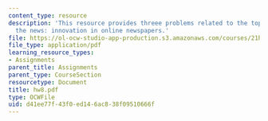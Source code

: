 ```yaml
---
content_type: resource
description: 'This resource provides threee problems related to the topic digitizng
  the news: innovation in online newspapers.'
file: https://ol-ocw-studio-app-production.s3.amazonaws.com/courses/21h-418-from-print-to-digital-technologies-of-the-word-1450-present-fall-2005/d41ee77f43f0ed146ac838f09510666f_hw8.pdf
file_type: application/pdf
learning_resource_types:
- Assignments
parent_title: Assignments
parent_type: CourseSection
resourcetype: Document
title: hw8.pdf
type: OCWFile
uid: d41ee77f-43f0-ed14-6ac8-38f09510666f
---
```

